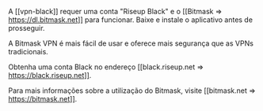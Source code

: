 A [[vpn-black]] requer uma conta "Riseup Black" e o [[Bitmask => https://dl.bitmask.net]] para funcionar. Baixe e instale o aplicativo antes de prosseguir.

A Bitmask VPN é mais fácil de usar e oferece mais segurança que as VPNs tradicionais.

Obtenha uma conta Black no endereço [[black.riseup.net => https://black.riseup.net]].

Para mais informações sobre a utilização do Bitmask, visite [[bitmask.net => https://bitmask.net]].
